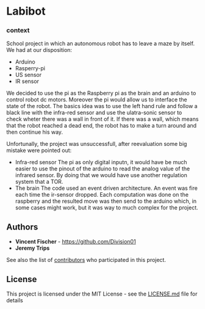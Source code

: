 
# Labibot

### context
School project in which an autonomous robot has to leave a maze by itself.
We had at our disposition:
* Arduino 
* Rasperry-pi
* US sensor
* IR sensor

We decided to use the pi as the Raspberry pi as the brain and an arduino to control robot dc motors. Moreover the pi would allow us to interface the state of the robot.
The basics idea was to use the left hand rule and follow a black line with the infra-red sensor and use the ulatra-sonic sensor to check wheter there was a wall in front of it. If there was a wall, which means that the robot reached a dead end, the robot has to make a turn around and then continue his way. 

Unfortunally, the project was unsuccessfull, after reevaluation some big mistake were pointed out:
* Infra-red sensor
The pi as only digital inputn, it would have be much easier to use the pinout of the arduino to read the analog value of the infrared sensor. By doing that we would have use another regulation system that a TOR. 
* The brain
The code used an event driven architecture. An event was fire each time the ir-sensor dropped. Each computation was done on the raspberry and the resulted move was then send to the arduino which, in some cases might work, but it was way to much complex for the project.
## Authors

* **Vincent Fischer** - https://github.com/Division01
* **Jeremy Trips**

See also the list of [contributors](https://github.com/your/project/contributors) who participated in this project.

## License

This project is licensed under the MIT License - see the [LICENSE.md](LICENSE.md) file for details
